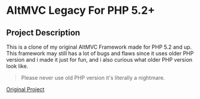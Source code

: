 # AltMVC Legacy For PHP 5.2+

## Project Description

This is a clone of my original AltMVC Framework made for PHP 5.2 and up. This framework may still has a lot of bugs and flaws since it uses older PHP version and i made it just for fun, and i also curious what older PHP version look like.

> Please never use old PHP version it's literally a nightmare. 

[Original Project](https://github.com/kevinnvm/altmvc)
